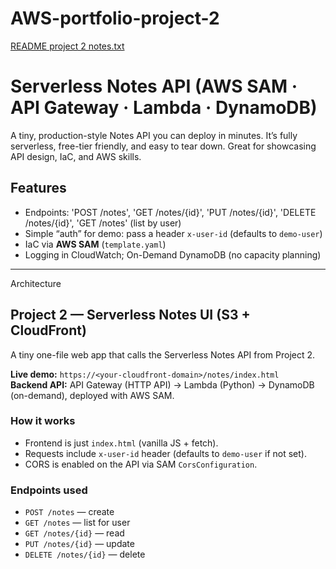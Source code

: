 # AWS-portfolio-project-2
[README project 2 notes.txt](https://github.com/user-attachments/files/21762115/README.project.2.notes.txt)
# Serverless Notes API (AWS SAM · API Gateway · Lambda · DynamoDB)

A tiny, production-style Notes API you can deploy in minutes. It’s fully serverless, free-tier friendly, and easy to tear down. Great for showcasing API design, IaC, and AWS skills.

## Features
- Endpoints: 'POST /notes', 'GET /notes/{id}\', 'PUT /notes/{id}', 'DELETE /notes/{id}', 'GET /notes' (list by user)
- Simple “auth” for demo: pass a header `x-user-id` (defaults to `demo-user`)
- IaC via **AWS SAM** (`template.yaml`)
- Logging in CloudWatch; On-Demand DynamoDB (no capacity planning)

---

Architecture

## Project 2 — Serverless Notes UI (S3 + CloudFront)

A tiny one-file web app that calls the Serverless Notes API from Project 2.

**Live demo:** `https://<your-cloudfront-domain>/notes/index.html`  
**Backend API:** API Gateway (HTTP API) → Lambda (Python) → DynamoDB (on-demand), deployed with AWS SAM.

### How it works
- Frontend is just `index.html` (vanilla JS + fetch).
- Requests include `x-user-id` header (defaults to `demo-user` if not set).
- CORS is enabled on the API via SAM `CorsConfiguration`.

### Endpoints used
- `POST /notes` — create
- `GET /notes` — list for user
- `GET /notes/{id}` — read
- `PUT /notes/{id}` — update
- `DELETE /notes/{id}` — delete

